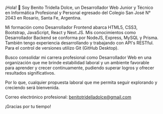 ¡Hola! 👋 Soy Benito Tridella Dolce, un Desarrollador Web Junior y Técnico en Informática Profesional y Personal egresado del Colegio San José N° 2043 en Rosario, Santa Fe, Argentina.

Mi formación como Desarrollador Frontend abarca HTML5, CSS3, Bootstrap, JavaScript, React y Next.JS. Mis conocimientos como Desarrollador Backend se conforma por NodeJS, Express, MySQL y Prisma. También tengo experiencia desarrollando y trabajando con API's RESTful. Para el control de versiones utilizo Git (GitHub Desktop).

Busco consolidar mi carrera profesional como Desarrollador Web en una organización que me brinde estabilidad laboral y un ambiente favorable para aprender y crecer continuamente, pudiendo superar logros y ofrecer resultados significativos.

Por lo que, cualquier propuesta laboral que me permita seguir explorando y creciendo será bienvenida. 

Correo electrónico profesional: benitotridelladolce@gmail.com

¡Gracias por tu tiempo!
